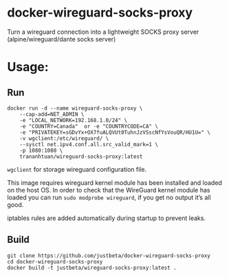 # docker-wireguard-socks-proxy
Turn a wireguard connection into a lightweight SOCKS proxy server (alpine/wireguard/dante socks server)

# Usage:
## Run
```
docker run -d --name wireguard-socks-proxy \
    --cap-add=NET_ADMIN \
    -e "LOCAL_NETWORK=192.168.1.0/24" \
    -e "COUNTRY=Canada"  or -e "COUNTRYCODE=CA" \
    -e "PRIVATEKEY=sGDvYx+OX7fuALQVUt0TuhnJzVSscNfYsVouQR/HU1U=" \
    -v wgclient:/etc/wireguard/ \
    --sysctl net.ipv4.conf.all.src_valid_mark=1 \
    -p 1080:1080 \
    trananhtuan/wireguard-socks-proxy:latest
```
`wgclient` for storage wireguard configuration file.

This image requires wireguard kernel module has been installed and loaded on the host OS. In order to check that the WireGuard kernel module has loaded you can run `sudo modprobe wireguard`, if you get no output it’s all good.

iptables rules are added automatically during startup to prevent leaks.
## Build
```
git clone https://github.com/justbeta/docker-wireguard-socks-proxy
cd docker-wireguard-socks-proxy
docker build -t justbeta/wireguard-socks-proxy:latest .
```
